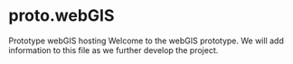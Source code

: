 # proto.webGIS
Prototype webGIS hosting
Welcome to the webGIS prototype. We will add information to this file as we further develop the project.
